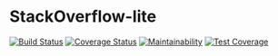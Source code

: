 # StackOverflow-lite
[![Build Status](https://travis-ci.com/EfeAgare/StackOverflow-lite.svg?branch=develop)](https://travis-ci.com/EfeAgare/StackOverflow-lite)
[![Coverage Status](https://coveralls.io/repos/github/EfeAgare/StackOverflow-lite/badge.svg)](https://coveralls.io/github/EfeAgare/StackOverflow-lite)
[![Maintainability](https://api.codeclimate.com/v1/badges/46560a711baed33b0147/maintainability)](https://codeclimate.com/github/EfeAgare/StackOverflow-lite/maintainability)
[![Test Coverage](https://api.codeclimate.com/v1/badges/46560a711baed33b0147/test_coverage)](https://codeclimate.com/github/EfeAgare/StackOverflow-lite/test_coverage)

